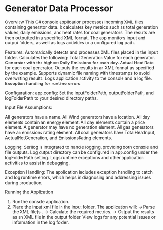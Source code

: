 # Generator Data Processor

Overview
This C# console application processes incoming XML files containing generator data. It calculates key metrics such as total generation values, daily emissions, and heat rates for coal generators. The results are then outputted in a specified XML format. The app monitors input and output folders, as well as logs activities to a configured log path.

Features:
  Automatically detects and processes XML files placed in the input folder.
  Calculates the following:
  Total Generation Value for each generator.
  Generator with the highest Daily Emissions for each day.
  Actual Heat Rate for each coal generator.
  Outputs the results in an XML format as specified by the example.
  Supports dynamic file naming with timestamps to avoid overwriting results.
  Logs application activity to the console and a log file.
  Exception handling for runtime errors.

Configuration:
app.config: Set the inputFolderPath, outputFolderPath, and logFolderPath to your desired directory paths.

<?xml version="1.0" encoding="utf-8"?>
<configuration>
  <appSettings>
    <add key="InputFolderPath" value="C:\Brady\Input\" />
    <add key="OutputFolderPath" value="C:\Brady\Output\" />
    <add key="LogFolderPath" value="C:\Brady\Logs\" />
  </appSettings>
</configuration>

Input File Assumptions:

All generators have a name.
All Wind generators have a location.
All day elements contain an energy element.
All day elements contain a price element.
A generator may have no generation element.
All gas generators have an emissions rating element.
All coal generators have TotalHeatInput, ActualNetGeneration, and EmissionsRating elements.

Logging:
Serilog is integrated to handle logging, providing both console and file outputs.
Log output directory can be configured in app.config under the logFolderPath setting.
Logs runtime exceptions and other application activities to assist in debugging.

Exception Handling:
The application includes exception handling to catch and log runtime errors, which helps in diagnosing and addressing issues during production.

Running the Application

1. Run the console application.
2. Place the input xml file in the input folder.
   The application will:
    -> Parse the XML file(s).
    -> Calculate the required metrics.
    -> Output the results as an XML file in the output folder.
View logs for any potential issues or information in the log folder.
